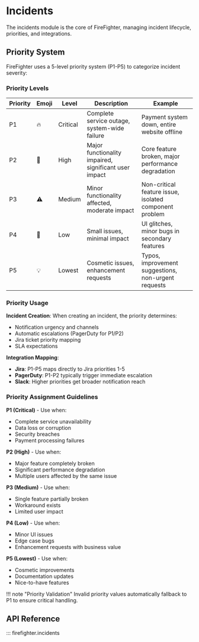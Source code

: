 
# Incidents

The incidents module is the core of FireFighter, managing incident lifecycle, priorities, and integrations.

## Priority System

FireFighter uses a 5-level priority system (P1-P5) to categorize incident severity:

### Priority Levels

| Priority | Emoji | Level | Description | Example |
|----------|-------|-------|-------------|---------|
| P1 | 🔥 | Critical | Complete service outage, system-wide failure | Payment system down, entire website offline |
| P2 | 🚨 | High | Major functionality impaired, significant user impact | Core feature broken, major performance degradation |
| P3 | ⚠️ | Medium | Minor functionality affected, moderate impact | Non-critical feature issue, isolated component problem |
| P4 | 📢 | Low | Small issues, minimal impact | UI glitches, minor bugs in secondary features |
| P5 | 💡 | Lowest | Cosmetic issues, enhancement requests | Typos, improvement suggestions, non-urgent requests |

### Priority Usage

**Incident Creation**: When creating an incident, the priority determines:
- Notification urgency and channels
- Automatic escalations (PagerDuty for P1/P2)
- Jira ticket priority mapping
- SLA expectations

**Integration Mapping**:
- **Jira**: P1-P5 maps directly to Jira priorities 1-5
- **PagerDuty**: P1-P2 typically trigger immediate escalation
- **Slack**: Higher priorities get broader notification reach

### Priority Assignment Guidelines

**P1 (Critical)** - Use when:
- Complete service unavailability
- Data loss or corruption
- Security breaches
- Payment processing failures

**P2 (High)** - Use when:
- Major feature completely broken
- Significant performance degradation
- Multiple users affected by the same issue

**P3 (Medium)** - Use when:
- Single feature partially broken
- Workaround exists
- Limited user impact

**P4 (Low)** - Use when:
- Minor UI issues
- Edge case bugs
- Enhancement requests with business value

**P5 (Lowest)** - Use when:
- Cosmetic improvements
- Documentation updates
- Nice-to-have features

!!! note "Priority Validation"
    Invalid priority values automatically fallback to P1 to ensure critical handling.

## API Reference

::: firefighter.incidents
